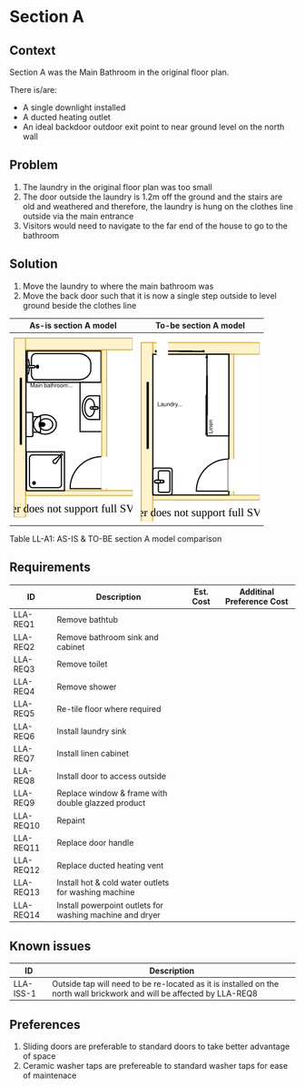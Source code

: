 # Section A

## Context
Section A was the Main Bathroom in the original floor plan.

There is/are:
* A single downlight installed
* A ducted heating outlet
* An ideal backdoor outdoor exit point to near ground level on the north wall  

## Problem
1. The laundry in the original floor plan was too small
2. The door outside the laundry is 1.2m off the ground and the stairs are old and weathered and therefore, the laundry is hung on the clothes line outside via the main entrance
3. Visitors would need to navigate to the far end of the house to go to the bathroom

## Solution
1. Move the laundry to where the main bathroom was
2. Move the back door such that it is now a single step outside to level ground beside the clothes line  

|As-is section A model| To-be section A model|
|---|---|
|![AS-IS lower-level section A diagram](Lower-Level-AS-IS-section-A.svg)|![TO-BE lower-level section A diagram](Lower-Level-TO-BE-section-A.svg)|
Table LL-A1: AS-IS & TO-BE section A model comparison

## Requirements
|ID|Description|Est. Cost|Additinal Preference Cost|
|---|---|---|--|
|LLA-REQ1|Remove bathtub||
|LLA-REQ2|Remove bathroom sink and cabinet||
|LLA-REQ3|Remove toilet||
|LLA-REQ4|Remove shower||
|LLA-REQ5|Re-tile floor where required||
|LLA-REQ6|Install laundry sink||
|LLA-REQ7|Install linen cabinet||
|LLA-REQ8|Install door to access outside||
|LLA-REQ9|Replace window & frame with double glazzed product||
|LLA-REQ10|Repaint||
|LLA-REQ11|Replace door handle||
|LLA-REQ12|Replace ducted heating vent||
|LLA-REQ13|Install hot & cold water outlets for washing machine||
|LLA-REQ14|Install powerpoint outlets for washing machine and dryer||

## Known issues
|ID|Description|
|---|---|
|LLA-ISS-1|Outside tap will need to be re-located as it is installed on the north wall brickwork and will be affected by LLA-REQ8  

## Preferences
1. Sliding doors are preferable to standard doors to take better advantage of space
2. Ceramic washer taps are prefereable to standard washer taps for ease of maintenace 


